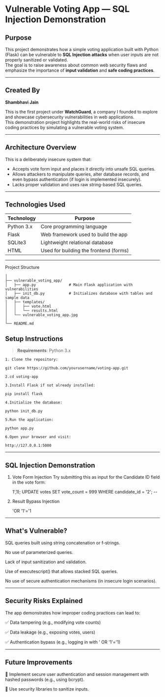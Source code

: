 # Vulnerable Voting App — SQL Injection Demonstration

##  Purpose

This project demonstrates how a simple voting application built with Python (Flask) can be vulnerable to **SQL Injection attacks** when user inputs are not properly sanitized or validated.  
The goal is to raise awareness about common web security flaws and emphasize the importance of **input validation** and **safe coding practices**.

---

##  Created By

**Shambhavi Jain**

This is the first project under **WatchGuard**, a company I founded to explore and showcase cybersecurity vulnerabilities in web applications.  
This demonstration project highlights the real-world risks of insecure coding practices by simulating a vulnerable voting system.

---

##  Architecture Overview

This is a deliberately insecure system that:

- Accepts vote form input and places it directly into unsafe SQL queries.
- Allows attackers to manipulate queries, alter database records, and even bypass authentication (if login is implemented insecurely).
- Lacks proper validation and uses raw string-based SQL queries.

---

##  Technologies Used

| Technology | Purpose                                |
|------------|----------------------------------------|
| Python 3.x | Core programming language              |
| Flask      | Web framework used to build the app    |
| SQLite3    | Lightweight relational database        |
| HTML       | Used for building the frontend (forms) |

---

 Project Structure

```plaintext
│
├── vulnerable_voting_app/
│   ├── app.py               # Main Flask application with vulnerabilities
│   ├── init_db.py           # Initializes database with tables and sample data
│   ├── templates/          
│   │   ├── vote.html
│   │   └── results.html
│   └── vulnerable_voting_app.jpg  
│
└── README.md                

```

##  Setup Instructions

> **Requirements**: Python 3.x
```
1. Clone the repository:

git clone https://github.com/yourusername/voting-app.git

2.cd voting-app

3.Install Flask if not already installed:

pip install flask

4.Initialize the database:

python init_db.py

5.Run the application:

python app.py

6.Open your browser and visit:

http://127.0.0.1:5000
```
---

## SQL Injection Demonstration
1. Vote Form Injection
Try submitting this as input for the Candidate ID field in the vote form:

   1',1); UPDATE votes SET vote_count = 999 WHERE candidate_id = '2'; --

2.  Result Bypass Injection

      'OR '1'='1

---

##  What's Vulnerable?
SQL queries built using string concatenation or f-strings.

No use of parameterized queries.

Lack of input sanitization and validation.

Use of executescript() that allows stacked SQL queries.

No use of secure authentication mechanisms (in insecure login scenarios).

---

##  Security Risks Explained
The app demonstrates how improper coding practices can lead to:

✅ Data tampering (e.g., modifying vote counts)

✅ Data leakage (e.g., exposing votes, users)

✅ Authentication bypass (e.g., logging in with ' OR '1'='1)

---

##  Future Improvements
🔐 Implement secure user authentication and session management with hashed passwords (e.g., using bcrypt).

🧼 Use security libraries to sanitize inputs.
